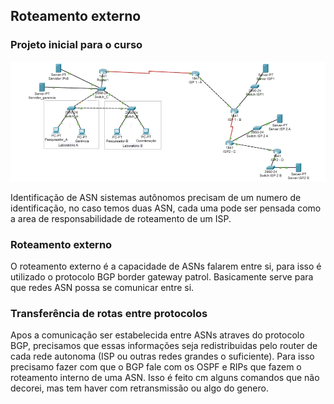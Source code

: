 

<h2>Roteamento externo</h2> 
<h3>Projeto inicial para o curso</h3>

![alt text](image-6.png)

Identificação de ASN sistemas autônomos precisam de um numero de identificação, no caso temos duas ASN, cada uma pode ser pensada como a area de responsabilidade de roteamento de um ISP.

<h3>Roteamento externo</h3>

O roteamento externo é a capacidade de ASNs falarem entre si, para isso é utilizado o protocolo BGP border gateway patrol. Basicamente serve para que redes ASN possa se comunicar entre si.
<h3>Transferência de rotas entre protocolos</h3>
<p>Apos a comunicação ser estabelecida entre ASNs atraves do protocolo BGP, precisamos que essas informações seja redistribuidas pelo router de cada rede autonoma (ISP ou outras redes grandes o suficiente). Para isso precisamo fazer com que o BGP fale com os OSPF e RIPs que fazem o roteamento interno de uma ASN. Isso é feito cm alguns comandos que não decorei, mas tem haver com retransmissão ou algo do genero. 


<!-- 
Redistribuição de informações com o BGP
Faça como eu fiz: configurando o protocolo BGP
Hora da prática
O que aprendemos?
-->